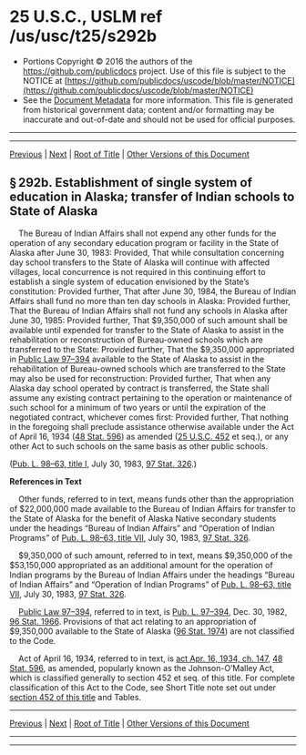 ---
---

# 25 U.S.C., USLM ref /us/usc/t25/s292b

* Portions Copyright © 2016 the authors of the https://github.com/publicdocs project.
  Use of this file is subject to the NOTICE at [https://github.com/publicdocs/uscode/blob/master/NOTICE](https://github.com/publicdocs/uscode/blob/master/NOTICE)
* See the [Document Metadata](././../../../..//README.md) for more information.
  This file is generated from historical government data; content and/or formatting may be inaccurate and out-of-date and should not be used for official purposes.

----------
----------

[Previous](./../../../..//us/usc/t25/ch7/m__us_usc_t25_s292a.md) | [Next](./../../../..//us/usc/t25/ch7/m__us_usc_t25_s292c.md) | [Root of Title](./../../../../) | [Other Versions of this Document](https://publicdocs.github.io/go/links?ns=uslm&ref=%2Fus%2Fusc%2Ft25%2Fs292b)

## § 292b. Establishment of single system of education in Alaska; transfer of Indian schools to State of Alaska

    The Bureau of Indian Affairs shall not expend any other funds for the operation of any secondary education program or facility in the State of Alaska after June 30, 1983: Provided, That while consultation concerning day school transfers to the State of Alaska will continue with affected villages, local concurrence is not required in this continuing effort to establish a single system of education envisioned by the State’s constitution: Provided further, That after June 30, 1984, the Bureau of Indian Affairs shall fund no more than ten day schools in Alaska: Provided further, That the Bureau of Indian Affairs shall not fund any schools in Alaska after June 30, 1985: Provided further, That $9,350,000 of such amount shall be available until expended for transfer to the State of Alaska to assist in the rehabilitation or reconstruction of Bureau-owned schools which are transferred to the State: Provided further, That the $9,350,000 appropriated in [Public Law 97–394][/us/pl/97/394] available to the State of Alaska to assist in the rehabilitation of Bureau-owned schools which are transferred to the State may also be used for reconstruction: Provided further, That when any Alaska day school operated by contract is transferred, the State shall assume any existing contract pertaining to the operation or maintenance of such school for a minimum of two years or until the expiration of the negotiated contract, whichever comes first: Provided further, That nothing in the foregoing shall preclude assistance otherwise available under the Act of April 16, 1934 ([48 Stat. 596][/us/stat/48/596]) as amended ([25 U.S.C. 452][/us/usc/t25/s452] et seq.), or any other Act to such schools on the same basis as other public schools.

([Pub. L. 98–63, title I][/us/pl/98/63], July 30, 1983, [97 Stat. 326][/us/stat/97/326].)

 __References in Text__ 

    Other funds, referred to in text, means funds other than the appropriation of $22,000,000 made available to the Bureau of Indian Affairs for transfer to the State of Alaska for the benefit of Alaska Native secondary students under the headings “Bureau of Indian Affairs” and “Operation of Indian Programs” of [Pub. L. 98–63, title VII][/us/pl/98/63], July 30, 1983, [97 Stat. 326][/us/stat/97/326].

    $9,350,000 of such amount, referred to in text, means $9,350,000 of the $53,150,000 appropriated as an additional amount for the operation of Indian programs by the Bureau of Indian Affairs under the headings “Bureau of Indian Affairs” and “Operation of Indian Programs” of [Pub. L. 98–63, title VII][/us/pl/98/63], July 30, 1983, [97 Stat. 326][/us/stat/97/326].

    [Public Law 97–394][/us/pl/97/394], referred to in text, is [Pub. L. 97–394][/us/pl/97/394], Dec. 30, 1982, [96 Stat. 1966][/us/stat/96/1966]. Provisions of that act relating to an appropriation of $9,350,000 available to the State of Alaska ([96 Stat. 1974][/us/stat/96/1974]) are not classified to the Code.

    Act of April 16, 1934, referred to in text, is [act Apr. 16, 1934, ch. 147][/us/act/1934-04-16/ch147], [48 Stat. 596][/us/stat/48/596], as amended, popularly known as the Johnson-O’Malley Act, which is classified generally to section 452 et seq. of this title. For complete classification of this Act to the Code, see Short Title note set out under [section 452 of this title][/us/usc/t25/s452] and Tables.

----------

[Previous](./../../../..//us/usc/t25/ch7/m__us_usc_t25_s292a.md) | [Next](./../../../..//us/usc/t25/ch7/m__us_usc_t25_s292c.md) | [Root of Title](./../../../../) | [Other Versions of this Document](https://publicdocs.github.io/go/links?ns=uslm&ref=%2Fus%2Fusc%2Ft25%2Fs292b)

----------
----------

[/us/pl/97/394]: https://publicdocs.github.io/go/links?ns=uslm&ref=%2Fus%2Fpl%2F97%2F394
[/us/stat/48/596]: https://publicdocs.github.io/go/links?ns=uslm&ref=%2Fus%2Fstat%2F48%2F596
[/us/usc/t25/s452]: https://publicdocs.github.io/go/links?ns=uslm&ref=%2Fus%2Fusc%2Ft25%2Fs452
[/us/pl/98/63]: https://publicdocs.github.io/go/links?ns=uslm&ref=%2Fus%2Fpl%2F98%2F63
[/us/stat/97/326]: https://publicdocs.github.io/go/links?ns=uslm&ref=%2Fus%2Fstat%2F97%2F326
[/us/pl/98/63]: https://publicdocs.github.io/go/links?ns=uslm&ref=%2Fus%2Fpl%2F98%2F63
[/us/stat/97/326]: https://publicdocs.github.io/go/links?ns=uslm&ref=%2Fus%2Fstat%2F97%2F326
[/us/pl/98/63]: https://publicdocs.github.io/go/links?ns=uslm&ref=%2Fus%2Fpl%2F98%2F63
[/us/stat/97/326]: https://publicdocs.github.io/go/links?ns=uslm&ref=%2Fus%2Fstat%2F97%2F326
[/us/pl/97/394]: https://publicdocs.github.io/go/links?ns=uslm&ref=%2Fus%2Fpl%2F97%2F394
[/us/pl/97/394]: https://publicdocs.github.io/go/links?ns=uslm&ref=%2Fus%2Fpl%2F97%2F394
[/us/stat/96/1966]: https://publicdocs.github.io/go/links?ns=uslm&ref=%2Fus%2Fstat%2F96%2F1966
[/us/stat/96/1974]: https://publicdocs.github.io/go/links?ns=uslm&ref=%2Fus%2Fstat%2F96%2F1974
[/us/act/1934-04-16/ch147]: https://publicdocs.github.io/go/links?ns=uslm&ref=%2Fus%2Fact%2F1934-04-16%2Fch147
[/us/stat/48/596]: https://publicdocs.github.io/go/links?ns=uslm&ref=%2Fus%2Fstat%2F48%2F596
[/us/usc/t25/s452]: https://publicdocs.github.io/go/links?ns=uslm&ref=%2Fus%2Fusc%2Ft25%2Fs452


